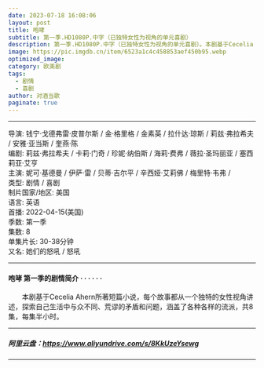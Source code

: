 ```yaml
---
date: 2023-07-18 16:08:06
layout: post
title: 咆哮
subtitle: 第一季.HD1080P.中字（已独特女性为视角的单元喜剧）
description: 第一季.HD1080P.中字（已独特女性为视角的单元喜剧）。本剧基于Cecelia Ahern所著短篇小说，每个故事都从一个独特的女性视角讲述，探索自己生活中与众不同、荒谬的矛盾和问题，涵盖了各种各样的流派，共8集，每集半小时...
image: https://pic.imgdb.cn/item/6523a1c4c458853aef450b95.webp
optimized_image: 
category: 欧美剧
tags:
  - 剧情
  - 喜剧
author: 对酒当歌
paginate: true
---
```


---

导演: 钱宁·戈德弗雷·皮普尔斯 / 金·格里格 / 金素英 / 拉什达·琼斯 / 莉兹·弗拉希夫 / 安雅·亚当斯 / 奎燕·陈  
编剧: 莉兹·弗拉希夫 / 卡莉·门奇 / 珍妮·纳伯斯 / 海莉·费弗 / 薇拉·圣玛丽亚 / 塞西莉亚·艾亨  
主演: 妮可·基德曼 / 伊萨·雷 / 贝蒂·吉尔平 / 辛西娅·艾莉佛 / 梅里特·韦弗 /  
类型: 剧情 / 喜剧  
制片国家/地区: 美国  
语言: 英语  
首播: 2022-04-15(美国)  
季数: 第一季  
集数: 8  
单集片长: 30-38分钟  
又名: 她们的怒吼 / 怒吼  

---

#### 咆哮 第一季的剧情简介 · · · · · ·

　　本剧基于Cecelia Ahern所著短篇小说，每个故事都从一个独特的女性视角讲述，探索自己生活中与众不同、荒谬的矛盾和问题，涵盖了各种各样的流派，共8集，每集半小时。

---

##### 阿里云盘：<https://www.aliyundrive.com/s/8KkUzeYsewg>

---
